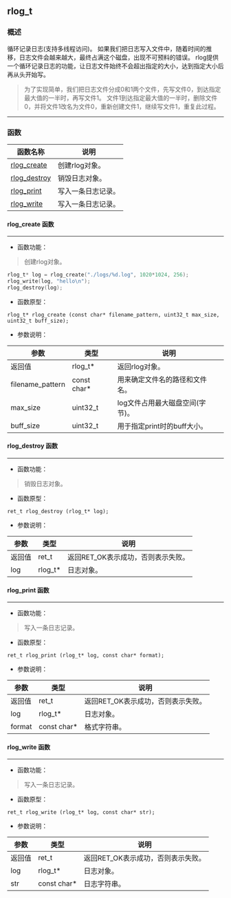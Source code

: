 ## rlog\_t
### 概述
循环记录日志(支持多线程访问)。
如果我们把日志写入文件中，随着时间的推移，日志文件会越来越大，最终占满这个磁盘，出现不可预料的错误。
rlog提供一个循环记录日志的功能，让日志文件始终不会超出指定的大小，达到指定大小后再从头开始写。

> 为了实现简单，我们把日志文件分成0和1两个文件，先写文件0，到达指定最大值的一半时，再写文件1。
> 文件1到达指定最大值的一半时，删除文件0，并将文件1改名为文件0，重新创建文件1，继续写文件1，重复此过程。
----------------------------------
### 函数
<p id="rlog_t_methods">

| 函数名称 | 说明 | 
| -------- | ------------ | 
| <a href="#rlog_t_rlog_create">rlog\_create</a> | 创建rlog对象。 |
| <a href="#rlog_t_rlog_destroy">rlog\_destroy</a> | 销毁日志对象。 |
| <a href="#rlog_t_rlog_print">rlog\_print</a> | 写入一条日志记录。 |
| <a href="#rlog_t_rlog_write">rlog\_write</a> | 写入一条日志记录。 |
#### rlog\_create 函数
-----------------------

* 函数功能：

> <p id="rlog_t_rlog_create">创建rlog对象。

```c
rlog_t* log = rlog_create("./logs/%d.log", 1020*1024, 256);
rlog_write(log, "hello\n");
rlog_destroy(log);
```

* 函数原型：

```
rlog_t* rlog_create (const char* filename_pattern, uint32_t max_size, uint32_t buff_size);
```

* 参数说明：

| 参数 | 类型 | 说明 |
| -------- | ----- | --------- |
| 返回值 | rlog\_t* | 返回rlog对象。 |
| filename\_pattern | const char* | 用来确定文件名的路径和文件名。 |
| max\_size | uint32\_t | log文件占用最大磁盘空间(字节)。 |
| buff\_size | uint32\_t | 用于指定print时的buff大小。 |
#### rlog\_destroy 函数
-----------------------

* 函数功能：

> <p id="rlog_t_rlog_destroy">销毁日志对象。

* 函数原型：

```
ret_t rlog_destroy (rlog_t* log);
```

* 参数说明：

| 参数 | 类型 | 说明 |
| -------- | ----- | --------- |
| 返回值 | ret\_t | 返回RET\_OK表示成功，否则表示失败。 |
| log | rlog\_t* | 日志对象。 |
#### rlog\_print 函数
-----------------------

* 函数功能：

> <p id="rlog_t_rlog_print">写入一条日志记录。

* 函数原型：

```
ret_t rlog_print (rlog_t* log, const char* format);
```

* 参数说明：

| 参数 | 类型 | 说明 |
| -------- | ----- | --------- |
| 返回值 | ret\_t | 返回RET\_OK表示成功，否则表示失败。 |
| log | rlog\_t* | 日志对象。 |
| format | const char* | 格式字符串。 |
#### rlog\_write 函数
-----------------------

* 函数功能：

> <p id="rlog_t_rlog_write">写入一条日志记录。

* 函数原型：

```
ret_t rlog_write (rlog_t* log, const char* str);
```

* 参数说明：

| 参数 | 类型 | 说明 |
| -------- | ----- | --------- |
| 返回值 | ret\_t | 返回RET\_OK表示成功，否则表示失败。 |
| log | rlog\_t* | 日志对象。 |
| str | const char* | 日志字符串。 |
